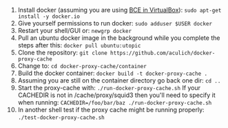 1. Install docker (assuming you are using [BCE in VirtualBox](http://collaboratool.berkeley.edu/using-virtualbox.html)): `sudo apt-get install -y docker.io`
2. Give yourself permissions to run docker: `sudo adduser $USER docker`
3. Restart your shell/GUI or: `newgrp docker`
4. Pull an ubuntu docker image in the background while you complete
   the steps after this: `docker pull ubuntu:utopic`
4. Clone the repository: `git clone https://github.com/aculich/docker-proxy-cache`
5. Change to: `cd docker-proxy-cache/container`
6. Build the docker container: `docker build -t docker-proxy-cache .`
7. Assuming you are still on the container directory go back one dir: `cd ..`
8. Start the proxy-cache with: `./run-docker-proxy-cache.sh`
   If your CACHEDIR is not in /cache/proxy/squid3 then you'll need to
   specify it when running: `CACHEDIR=/foo/bar/baz ./run-docker-proxy-cache.sh`
9. In another shell test if the proxy cache might be running properly: `./test-docker-proxy-cache.sh`
